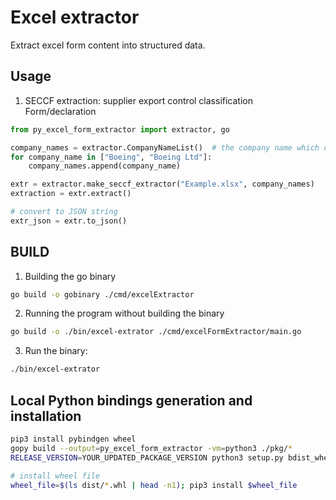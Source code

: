 # Excel extractor
Extract excel form content into structured data.

## Usage

1. SECCF extraction: supplier export control classification Form/declaration

```python
from py_excel_form_extractor import extractor, go

company_names = extractor.CompanyNameList()  # the company name which can be mentioned in the file
for company_name in ["Boeing", "Boeing Ltd"]:
    company_names.append(company_name)

extr = extractor.make_seccf_extractor("Example.xlsx", company_names)
extraction = extr.extract()

# convert to JSON string
extr_json = extr.to_json()
```

## BUILD

1. Building the go binary
```bash
go build -o gobinary ./cmd/excelExtractor
```

2. Running the program without building the binary
```bash
go build -o ./bin/excel-extrator ./cmd/excelFormExtractor/main.go
```
3. Run the binary:
```bash
./bin/excel-extrator
```

## Local Python bindings generation and installation

```bash
pip3 install pybindgen wheel
gopy build --output=py_excel_form_extractor -vm=python3 ./pkg/*
RELEASE_VERSION=YOUR_UPDATED_PACKAGE_VERSION python3 setup.py bdist_wheel --force

# install wheel file
wheel_file=$(ls dist/*.whl | head -n1); pip3 install $wheel_file
```
